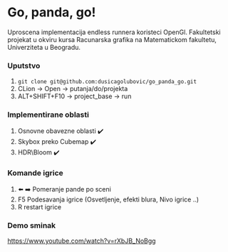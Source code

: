 # Go, panda, go!

Uproscena implementacija endless runnera koristeci OpenGl.
Fakultetski projekat u okviru kursa Racunarska grafika na Matematickom fakultetu, Univerziteta u Beogradu.

### Uputstvo
1. `git clone git@github.com:dusicagolubovic/go_panda_go.git`
2. CLion -> Open -> putanja/do/projekta
3. ALT+SHIFT+F10 -> project_base -> run

### Implementirane oblasti
1. Osnovne obavezne oblasti :heavy_check_mark:
2. Skybox preko Cubemap :heavy_check_mark: 
3. HDR\Bloom :heavy_check_mark: 

### Komande igrice
1. :arrow_left: :arrow_right: Pomeranje pande po sceni
2. F5 Podesavanja igrice (Osvetljenje, efekti blura, Nivo igrice ..)
3.  R restart igrice

### Demo sminak 
https://www.youtube.com/watch?v=rXbJB_NoBgg
